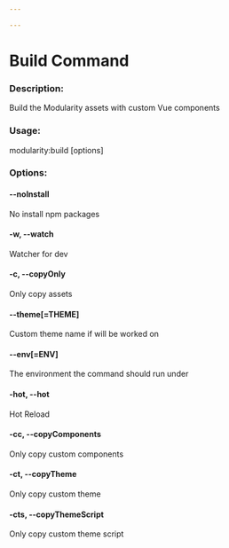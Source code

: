 ```yaml
---

---
```


# Build Command

### Description:
  Build the Modularity assets with custom Vue components

### Usage:
  modularity:build [options]

### Options:

#### --noInstall          
No install npm packages

#### -w, --watch              
Watcher for dev

#### -c, --copyOnly          
Only copy assets

#### --theme[=THEME]      
Custom theme name if will be worked on

#### --env[=ENV]          
The environment the command should run under

#### -hot, --hot              
Hot Reload

#### -cc, --copyComponents    
Only copy custom components

#### -ct, --copyTheme         
Only copy custom theme

#### -cts, --copyThemeScript  
Only copy custom theme script

<!-- ---

---

# Build Command

**modularity:build** - Build the Modularity assets with custom vue components

## SYNOPSIS
```
  Usage: php artisan mycommand:process-data file-to-process [--output=output-file.csv]

This command processes data from a given file.

Arguments:
- file-to-process (required): The path to the file containing the data to be processed.

Options:
- --output (optional): The output file path to save the processed data. Defaults to 'processed_data.csv'.
  -w, --watch              Watcher for dev
  -c, --copyOnly           Only copy assets
      --theme[=THEME]      Theme name
  -h, --help               Display help for the given command. When no command is given display help for the list command
  -q, --quiet              Do not output any message
  -V, --version            Display this application version
      --ansi|--no-ansi     Force (or disable --no-ansi) ANSI output
  -n, --no-interaction     Do not ask any interactive question
      --env[=ENV]          The environment the command should run under
  -noInstall, --noInstall  No install npm packages
  -hot, --hot              Hot Reload
  -cc, --copyComponents    Only copy custom components
  -ct, --copyTheme         Only copy custom theme
  -cts, --copyThemeScript  Only copy custom theme script
  -v|vv|vvv, --verbose     Increase the verbosity of messages: 1 for normal output, 2 for more verbose output and 3 for debug
``` -->
